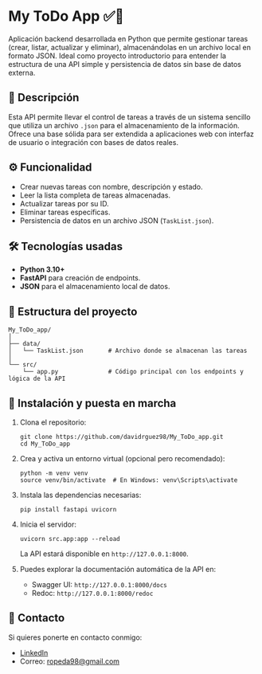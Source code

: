 # My ToDo App ✅📝

Aplicación backend desarrollada en Python que permite gestionar tareas (crear, listar, actualizar y eliminar), almacenándolas en un archivo local en formato JSON. Ideal como proyecto introductorio para entender la estructura de una API simple y persistencia de datos sin base de datos externa.

## 🧠 Descripción

Esta API permite llevar el control de tareas a través de un sistema sencillo que utiliza un archivo `.json` para el almacenamiento de la información. Ofrece una base sólida para ser extendida a aplicaciones web con interfaz de usuario o integración con bases de datos reales.

## ⚙️ Funcionalidad

- Crear nuevas tareas con nombre, descripción y estado.
- Leer la lista completa de tareas almacenadas.
- Actualizar tareas por su ID.
- Eliminar tareas específicas.
- Persistencia de datos en un archivo JSON (`TaskList.json`).

## 🛠️ Tecnologías usadas

- **Python 3.10+**
- **FastAPI** para creación de endpoints.
- **JSON** para el almacenamiento local de datos.

## 📁 Estructura del proyecto

```
My_ToDo_app/
│
├── data/
│   └── TaskList.json       # Archivo donde se almacenan las tareas
│
└── src/
    └── app.py              # Código principal con los endpoints y lógica de la API
```

## 🚀 Instalación y puesta en marcha

1. Clona el repositorio:
   ```
   git clone https://github.com/davidrguez98/My_ToDo_app.git
   cd My_ToDo_app
   ```

2. Crea y activa un entorno virtual (opcional pero recomendado):
   ```
   python -m venv venv
   source venv/bin/activate  # En Windows: venv\Scripts\activate
   ```

3. Instala las dependencias necesarias:
   ```
   pip install fastapi uvicorn
   ```

4. Inicia el servidor:
   ```
   uvicorn src.app:app --reload
   ```

   La API estará disponible en `http://127.0.0.1:8000`.

5. Puedes explorar la documentación automática de la API en:
   - Swagger UI: `http://127.0.0.1:8000/docs`
   - Redoc: `http://127.0.0.1:8000/redoc`

## 🤝 Contacto

Si quieres ponerte en contacto conmigo:

- [LinkedIn](https://www.linkedin.com/in/davidrguez98/)
- Correo: ropeda98@gmail.com
